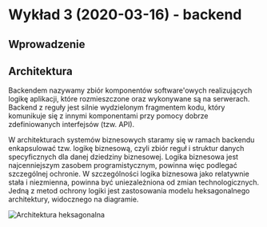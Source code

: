 # Wykład 3 (2020-03-16) - backend
## Wprowadzenie
## Architektura
Backendem nazywamy zbiór komponentów software'owych realizujących logikę aplikacji, które rozmieszczone oraz wykonywane są na serwerach. Backend z reguły jest silnie wydzielonym fragmentem kodu, który komunikuje się z innymi komponentami przy pomocy dobrze zdefiniowanych interfejsów (tzw. API).

W architekturach systemów biznesowych staramy się w ramach backendu enkapsulować tzw. logikę biznesową, czyli zbiór reguł i struktur danych specyficznych dla danej dziedziny biznesowej. Logika biznesowa jest najcenniejszym zasobem programistycznym, powinna więc podlegać szczególnej ochronie. W szczególności logika biznesowa jako relatywnie stała i niezmienna, powinna być uniezależniona od zmian technologicznych. Jedną z metod ochrony logiki jest zastosowania modelu heksagonalnego architektury, widocznego na diagramie.

![Architektura heksagonalna](http://www.plantuml.com/plantuml/proxy?cache=no&src=https://raw.githubusercontent.com/pwr-piisw/wyklady/develop/konspekt/architecture-general.puml)
